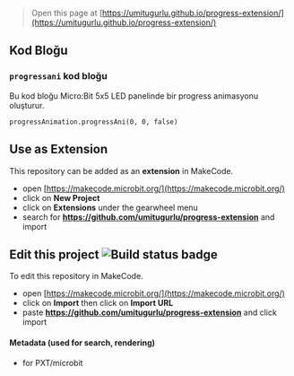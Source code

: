 
> Open this page at [https://umitugurlu.github.io/progress-extension/](https://umitugurlu.github.io/progress-extension/)

## Kod Bloğu

### ``progressani`` kod bloğu

Bu kod bloğu Micro:Bit 5x5 LED panelinde bir progress animasyonu oluşturur. 

```blocks
progressAnimation.progressAni(0, 0, false)

```
## Use as Extension

This repository can be added as an **extension** in MakeCode.

* open [https://makecode.microbit.org/](https://makecode.microbit.org/)
* click on **New Project**
* click on **Extensions** under the gearwheel menu
* search for **https://github.com/umitugurlu/progress-extension** and import

## Edit this project ![Build status badge](https://github.com/umitugurlu/progress-extension/workflows/MakeCode/badge.svg)

To edit this repository in MakeCode.

* open [https://makecode.microbit.org/](https://makecode.microbit.org/)
* click on **Import** then click on **Import URL**
* paste **https://github.com/umitugurlu/progress-extension** and click import


#### Metadata (used for search, rendering)

* for PXT/microbit
<script src="https://makecode.com/gh-pages-embed.js"></script><script>makeCodeRender("{{ site.makecode.home_url }}", "{{ site.github.owner_name }}/{{ site.github.repository_name }}");</script>
